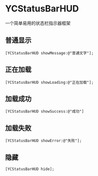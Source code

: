 # YCStatusBarHUD

一个简单易用的状态栏指示器框架

## 普通显示

```objc
[YCStatusBarHUD showMessage:@"普通文字"];
```
   
## 正在加载

```objc
[YCStatusBarHUD showLoading:@"正在加载"];
```

## 加载成功
```objc
[YCStatusBarHUD showSuccess:@"成功"]
```

## 加载失败
```objc
[YCStatusBarHUD showError:@"失败"];
```

## 隐藏
```objc
[YCStatusBarHUD hide];
```


